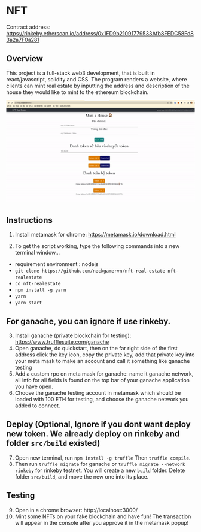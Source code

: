 # NFT

Contract address: https://rinkeby.etherscan.io/address/0x1FD9b21091779533Afb8FEDC58Fd83a2a7F0a281

## Overview

This project is a full-stack web3 development, that is built in react/javascript, solidity and CSS. The program renders a
website, where clients can mint real estate by inputting the address and description of the house they would like to mint to
the ethereum blockchain.

<p align="center">
  <img src="gif.gif">
</p>

## Instructions

1. Install metamask for chrome: https://metamask.io/download.html

2. To get the script working, type the following commands into a new terminal window...

- requirement environment : nodejs
- `git clone https://github.com/neckgamervn/nft-real-estate nft-realestate`
- `cd nft-realestate`
- `npm install -g yarn`
- `yarn`
- `yarn start`

## For ganache, you can ignore if use rinkeby.

3. Install ganache (private blockchain for testing): https://www.trufflesuite.com/ganache
4. Open ganache, do quickstart, then on the far right side of the first address click the key icon, copy the private key,
   add that private key into your meta mask to make an account and call it something like ganache testing
5. Add a custom rpc on meta mask for ganache: name it ganache network, all info for all fields is found on the top bar of your
   ganache application you have open.
6. Choose the ganache testing account in metamask which should be loaded with 100 ETH for testing, and choose the ganache
   network you added to connect.

## Deploy (Optional, Ignore if you dont want deploy new token. We already deploy on rinkeby and folder `src/build` existed)

7.  Open new terminal, run `npm install -g truffle` Then `truffle compile`.
8.  Then run `truffle migrate` for ganache or `truffle migrate --network rinkeby` for rinkeby testnet. You will create a new `build` folder. Delete folder `src/build`, and move the new one into its place.

## Testing

9. Open in a chrome browser: http://localhost:3000/
10. Mint some NFTs on your fake blockchain and have fun! The transaction will appear in the console after you approve it in
    the metamask popup!
